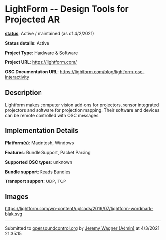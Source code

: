 # LightForm -- Design Tools for Projected AR

**[status](../implementation-status.html)**: Active / maintained (as of 4/2/2021)

**Status details**: 
Active

**Project Type**: Hardware & Software

**Project URL**: <https://lightform.com/>

**OSC Documentation URL**: <https://lightform.com/blog/lightform-osc-interactivity>

## Description

Lightform makes computer vision add-ons for projectors, sensor integrated projectors and software for projection mapping.  Their software and devices can be remote controlled with OSC messages

## Implementation Details

**Platform(s)**: Macintosh, Windows

**Features**: Bundle Support, Packet Parsing

**Supported OSC types**: unknown

**Bundle support**: Reads Bundles

**Transport support**: UDP, TCP

## Images 

<https://lightform.com/wp-content/uploads/2019/07/lightform-wordmark-blak.svg>

---
Submitted to [opensoundcontrol.org](https://opensoundcontrol.org) by [Jeremy Wagner (Admin)](https://lightform.com/) at 4/3/2021 21:35:15
